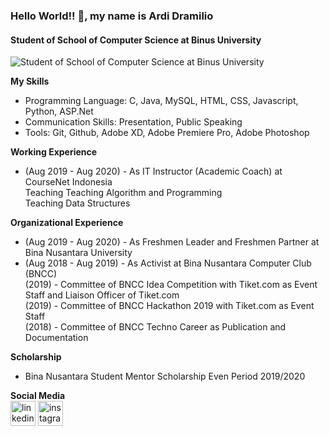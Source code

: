 ### Hello World!! 👋, my name is Ardi Dramilio
#### Student of School of Computer Science at Binus University
![Student of School of Computer Science at Binus University](https://media-exp1.licdn.com/dms/image/C5616AQFuh1L6_LKlAQ/profile-displaybackgroundimage-shrink_350_1400/0?e=1607558400&v=beta&t=_jzBNW7sqAtuzfgEz5gIjgwHEOIZO2S-Qb9KUasIYgo)

**My Skills**
* Programming Language: C, Java, MySQL, HTML, CSS, Javascript, Python, ASP.Net
* Communication Skills: Presentation, Public Speaking
* Tools: Git, Github, Adobe XD, Adobe Premiere Pro, Adobe Photoshop

**Working Experience**
*  (Aug 2019 - Aug 2020) - As IT Instructor (Academic Coach) at CourseNet Indonesia\
  Teaching Teaching Algorithm and Programming\
  Teaching Data Structures
  
**Organizational Experience**
* (Aug 2019 - Aug 2020) - As Freshmen Leader and Freshmen Partner at Bina Nusantara University
* (Aug 2018 - Aug 2019) - As Activist at Bina Nusantara Computer Club (BNCC)\
   (2019) - Committee of BNCC Idea Competition with Tiket.com as Event Staff and Liaison Officer of Tiket.com\
   (2019) - Committee of BNCC Hackathon 2019 with Tiket.com as Event Staff\
   (2018) - Committee of BNCC Techno Career as Publication and Documentation
   
**Scholarship**
* Bina Nusantara Student Mentor Scholarship Even Period 2019/2020
 
 

**Social Media**\
[<img src='https://cdn.jsdelivr.net/npm/simple-icons@3.0.1/icons/linkedin.svg' alt='linkedin' height='40'>](https://www.linkedin.com/in/ardi-dramilio-8365ab178/)  [<img src='https://cdn.jsdelivr.net/npm/simple-icons@3.0.1/icons/instagram.svg' alt='instagram' height='40'>](https://www.instagram.com/ardidramilio/)  

